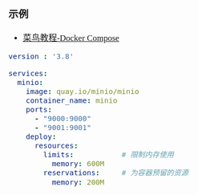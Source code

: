 <span  style="font-family: Simsun,serif; font-size: 17px; ">

### 示例

- [菜鸟教程-Docker Compose](https://www.runoob.com/docker/docker-compose.html)

~~~yaml
version : '3.8'

services:
  minio:
    image: quay.io/minio/minio
    container_name: minio
    ports:
      - "9000:9000"
      - "9001:9001"
    deploy:
      resources:
        limits:           # 限制内存使用
          memory: 600M   
        reservations:     # 为容器预留的资源
          memory: 200M
~~~

</span>